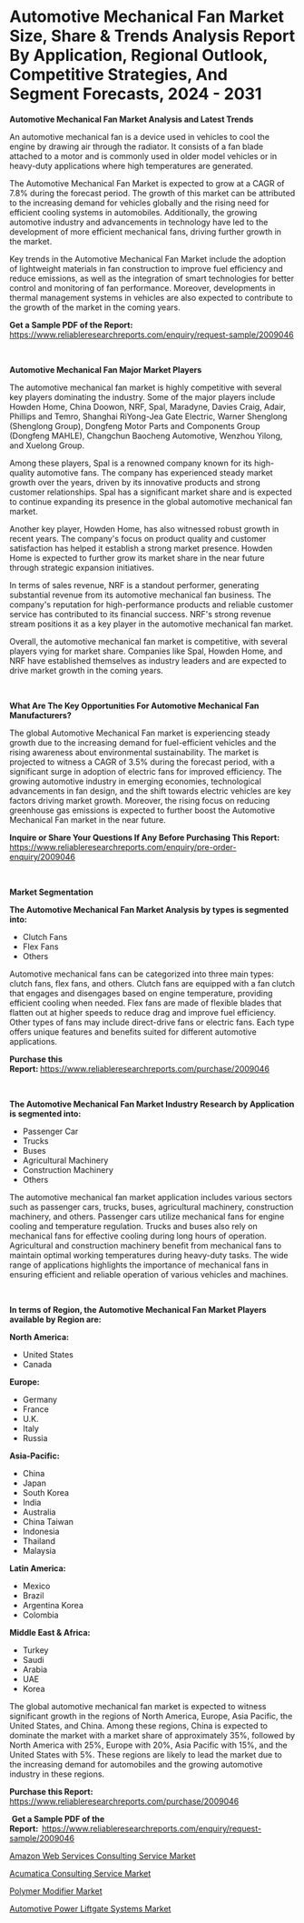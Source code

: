 <p><h1>Automotive Mechanical Fan Market Size, Share & Trends Analysis Report By Application, Regional Outlook, Competitive Strategies, And Segment Forecasts, 2024 - 2031</h1></p><p><strong>Automotive Mechanical Fan Market Analysis and Latest Trends</strong></p>
<p><p>An automotive mechanical fan is a device used in vehicles to cool the engine by drawing air through the radiator. It consists of a fan blade attached to a motor and is commonly used in older model vehicles or in heavy-duty applications where high temperatures are generated.</p><p>The Automotive Mechanical Fan Market is expected to grow at a CAGR of 7.8% during the forecast period. The growth of this market can be attributed to the increasing demand for vehicles globally and the rising need for efficient cooling systems in automobiles. Additionally, the growing automotive industry and advancements in technology have led to the development of more efficient mechanical fans, driving further growth in the market.</p><p>Key trends in the Automotive Mechanical Fan Market include the adoption of lightweight materials in fan construction to improve fuel efficiency and reduce emissions, as well as the integration of smart technologies for better control and monitoring of fan performance. Moreover, developments in thermal management systems in vehicles are also expected to contribute to the growth of the market in the coming years.</p></p>
<p><strong>Get a Sample PDF of the Report:&nbsp;</strong> <a href="https://www.reliableresearchreports.com/enquiry/request-sample/2009046">https://www.reliableresearchreports.com/enquiry/request-sample/2009046</a></p>
<p>&nbsp;</p>
<p><strong>Automotive Mechanical Fan Major Market Players</strong></p>
<p><p>The automotive mechanical fan market is highly competitive with several key players dominating the industry. Some of the major players include Howden Home, China Doowon, NRF, Spal, Maradyne, Davies Craig, Adair, Phillips and Temro, Shanghai RiYong-Jea Gate Electric, Warner Shenglong (Shenglong Group), Dongfeng Motor Parts and Components Group (Dongfeng MAHLE), Changchun Baocheng Automotive, Wenzhou Yilong, and Xuelong Group.</p><p>Among these players, Spal is a renowned company known for its high-quality automotive fans. The company has experienced steady market growth over the years, driven by its innovative products and strong customer relationships. Spal has a significant market share and is expected to continue expanding its presence in the global automotive mechanical fan market.</p><p>Another key player, Howden Home, has also witnessed robust growth in recent years. The company's focus on product quality and customer satisfaction has helped it establish a strong market presence. Howden Home is expected to further grow its market share in the near future through strategic expansion initiatives.</p><p>In terms of sales revenue, NRF is a standout performer, generating substantial revenue from its automotive mechanical fan business. The company's reputation for high-performance products and reliable customer service has contributed to its financial success. NRF's strong revenue stream positions it as a key player in the automotive mechanical fan market.</p><p>Overall, the automotive mechanical fan market is competitive, with several players vying for market share. Companies like Spal, Howden Home, and NRF have established themselves as industry leaders and are expected to drive market growth in the coming years.</p></p>
<p>&nbsp;</p>
<p><strong>What Are The Key Opportunities For Automotive Mechanical Fan Manufacturers?</strong></p>
<p><p>The global Automotive Mechanical Fan market is experiencing steady growth due to the increasing demand for fuel-efficient vehicles and the rising awareness about environmental sustainability. The market is projected to witness a CAGR of 3.5% during the forecast period, with a significant surge in adoption of electric fans for improved efficiency. The growing automotive industry in emerging economies, technological advancements in fan design, and the shift towards electric vehicles are key factors driving market growth. Moreover, the rising focus on reducing greenhouse gas emissions is expected to further boost the Automotive Mechanical Fan market in the near future.</p></p>
<p><strong>Inquire or Share Your Questions If Any Before Purchasing This Report:</strong> <a href="https://www.reliableresearchreports.com/enquiry/pre-order-enquiry/2009046">https://www.reliableresearchreports.com/enquiry/pre-order-enquiry/2009046</a></p>
<p>&nbsp;</p>
<p><strong>Market Segmentation</strong></p>
<p><strong>The Automotive Mechanical Fan Market Analysis by types is segmented into:</strong></p>
<p><ul><li>Clutch Fans</li><li>Flex Fans</li><li>Others</li></ul></p>
<p><p>Automotive mechanical fans can be categorized into three main types: clutch fans, flex fans, and others. Clutch fans are equipped with a fan clutch that engages and disengages based on engine temperature, providing efficient cooling when needed. Flex fans are made of flexible blades that flatten out at higher speeds to reduce drag and improve fuel efficiency. Other types of fans may include direct-drive fans or electric fans. Each type offers unique features and benefits suited for different automotive applications.</p></p>
<p><strong>Purchase this Report:&nbsp;</strong><a href="https://www.reliableresearchreports.com/purchase/2009046">https://www.reliableresearchreports.com/purchase/2009046</a></p>
<p>&nbsp;</p>
<p><strong>The Automotive Mechanical Fan Market Industry Research by Application is segmented into:</strong></p>
<p><ul><li>Passenger Car</li><li>Trucks</li><li>Buses</li><li>Agricultural Machinery</li><li>Construction Machinery</li><li>Others</li></ul></p>
<p><p>The automotive mechanical fan market application includes various sectors such as passenger cars, trucks, buses, agricultural machinery, construction machinery, and others. Passenger cars utilize mechanical fans for engine cooling and temperature regulation. Trucks and buses also rely on mechanical fans for effective cooling during long hours of operation. Agricultural and construction machinery benefit from mechanical fans to maintain optimal working temperatures during heavy-duty tasks. The wide range of applications highlights the importance of mechanical fans in ensuring efficient and reliable operation of various vehicles and machines.</p></p>
<p>&nbsp;</p>
<p><strong>In terms of Region, the Automotive Mechanical Fan Market Players available by Region are:</strong></p>
<p>
    <p> <strong> North America: </strong>
        <ul>
            <li>United States</li>
            <li>Canada</li>
        </ul>
        </p> 
    <p> <strong> Europe: </strong>
        <ul>
            <li>Germany</li>
            <li>France</li>
            <li>U.K.</li>
            <li>Italy</li>
            <li>Russia</li>
        </ul>
        </p> 
    <p> <strong> Asia-Pacific: </strong>
        <ul>
            <li>China</li>
            <li>Japan</li>
            <li>South Korea</li>
            <li>India</li>
            <li>Australia</li>
            <li>China Taiwan</li>
            <li>Indonesia</li>
            <li>Thailand</li>
            <li>Malaysia</li>
        </ul>
        </p> 
    <p> <strong> Latin America: </strong>
        <ul>
            <li>Mexico</li>
            <li>Brazil</li>
            <li>Argentina Korea</li>
            <li>Colombia</li>
        </ul>
        </p> 
    <p> <strong> Middle East & Africa: </strong>
        <ul>
            <li>Turkey</li>
            <li>Saudi</li>
            <li>Arabia</li>
            <li>UAE</li>
            <li>Korea</li>
        </ul>
    </p>
    </p>
<p><p>The global automotive mechanical fan market is expected to witness significant growth in the regions of North America, Europe, Asia Pacific, the United States, and China. Among these regions, China is expected to dominate the market with a market share of approximately 35%, followed by North America with 25%, Europe with 20%, Asia Pacific with 15%, and the United States with 5%. These regions are likely to lead the market due to the increasing demand for automobiles and the growing automotive industry in these regions.</p></p>
<p><strong>Purchase this Report: </strong><a href="https://www.reliableresearchreports.com/purchase/2009046">https://www.reliableresearchreports.com/purchase/2009046</a></p>
<p>&nbsp;<strong>Get a Sample PDF of the Report:&nbsp;&nbsp;</strong><a href="https://www.reliableresearchreports.com/enquiry/request-sample/2009046">https://www.reliableresearchreports.com/enquiry/request-sample/2009046</a></p>
<p><strong></strong></p>
<p><p><a href="https://view.publitas.com/reportprime-1/amazon-web-services-consulting-service-market-research-report-forecasted-for-period-from-2023-2030-by-market-type-market-application-and-region/">Amazon Web Services Consulting Service Market</a></p><p><a href="https://view.publitas.com/reportprime-1/acumatica-consulting-service-market-analysis-and-market-size-global-industry-overview-market-segmentation-and-forecast-2023-to-2030/">Acumatica Consulting Service Market</a></p><p><a href="https://lydian-appliance-61d.notion.site/Polymer-Modifier-Market-Size-Share-Trends-Analysis-Report-By-Application-Regional-Outlook-Compe-be8b60f327924a25b6622df7e369e7a1">Polymer Modifier Market</a></p><p><a href="https://github.com/Sherrillcrooksxa8i18ucf2m/Market-Research-Report-List-1/blob/main/automotive-power-liftgate-systems-market.md">Automotive Power Liftgate Systems Market</a></p></p>